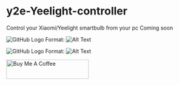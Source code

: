 # y2e-Yeelight-controller
Control your Xiaomi/Yeelight smartbulb from your pc
Coming soon

![GitHub Logo](/images/logo.png)
Format: ![Alt Text](url)

![GitHub Logo](https://brockdeveloper.github.io/img/spirits/y2eSpirit.png)
Format: ![Alt Text](url)

<a href="https://www.buymeacoffee.com/brockdev" target="_blank"><img src="https://cdn.buymeacoffee.com/buttons/lato-orange.png" alt="Buy Me A Coffee" style="height: 51px !important;width: 217px !important;" ></a>
